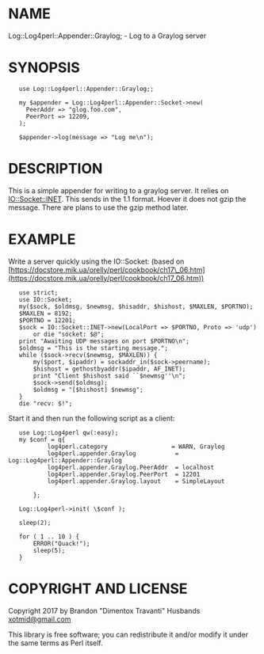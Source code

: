 # NAME

Log::Log4perl::Appender::Graylog; - Log to a Graylog server

# SYNOPSIS

       use Log::Log4perl::Appender::Graylog;;
    
       my $appender = Log::Log4perl::Appender::Socket->new(
         PeerAddr => "glog.foo.com",
         PeerPort => 12209,
       );
    
       $appender->log(message => "Log me\n");
    

# DESCRIPTION

This is a simple appender for writing to a graylog server.
It relies on [IO::Socket::INET](https://metacpan.org/pod/IO::Socket::INET). This sends in the 1.1
format. Hoever it does not gzip the message. There are plans
to use the gzip method later.

# EXAMPLE

Write a server quickly using the IO::Socket:
(based on [https://docstore.mik.ua/orelly/perl/cookbook/ch17\_06.htm](https://docstore.mik.ua/orelly/perl/cookbook/ch17_06.htm))

       use strict;
       use IO::Socket;
       my($sock, $oldmsg, $newmsg, $hisaddr, $hishost, $MAXLEN, $PORTNO);
       $MAXLEN = 8192;
       $PORTNO = 12201;
       $sock = IO::Socket::INET->new(LocalPort => $PORTNO, Proto => 'udp')
           or die "socket: $@";
       print "Awaiting UDP messages on port $PORTNO\n";
       $oldmsg = "This is the starting message.";
       while ($sock->recv($newmsg, $MAXLEN)) {
           my($port, $ipaddr) = sockaddr_in($sock->peername);
           $hishost = gethostbyaddr($ipaddr, AF_INET);
           print "Client $hishost said ``$newmsg''\n";
           $sock->send($oldmsg);
           $oldmsg = "[$hishost] $newmsg";
       } 
       die "recv: $!";
    

Start it and then run the following script as a client:

       use Log::Log4perl qw(:easy);
       my $conf = q{
               log4perl.category                  = WARN, Graylog
               log4perl.appender.Graylog           = Log::Log4perl::Appender::Graylog
               log4perl.appender.Graylog.PeerAddr  = localhost
               log4perl.appender.Graylog.PeerPort  = 12201
               log4perl.appender.Graylog.layout    = SimpleLayout
               
           };
       
       Log::Log4perl->init( \$conf );
       
       sleep(2);
       
       for ( 1 .. 10 ) {
           ERROR("Quack!");
           sleep(5);
       }
    

# COPYRIGHT AND LICENSE

Copyright 2017 by Brandon "Dimentox Travanti" Husbands <xotmid@gmail.com> 

This library is free software; you can redistribute it and/or modify
it under the same terms as Perl itself. 
